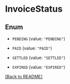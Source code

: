 # InvoiceStatus

## Enum


* `PENDING` (value: `"PENDING"`)

* `PAID` (value: `"PAID"`)

* `SETTLED` (value: `"SETTLED"`)

* `EXPIRED` (value: `"EXPIRED"`)


[[Back to README]](../../README.md)


